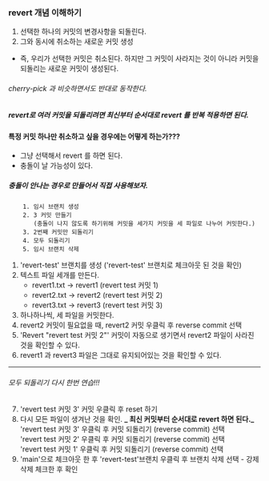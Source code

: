 ### revert 개념 이해하기

1. 선택한 하나의 커밋의 변경사항을 되돌린다.
2. 그와 동시에 취소하는 새로운 커밋 생성

- 즉, 우리가 선택한 커밋은 취소된다. 하지만 그 커밋이 사라지는 것이 아니라 커밋을 되돌리는 새로운 커밋이 생성된다.

###### cherry-pick 과 비슷하면서도 반대로 동작한다.

##### revert로 여러 커밋을 되돌리려면 최신부터 순서대로 revert 를 반복 적용하면 된다.

#### 특정 커밋 하나만 취소하고 싶을 경우에는 어떻게 하는가???

- 그냥 선택해서 revert 를 하면 된다.
- 충돌이 날 가능성이 있다.

##### 충돌이 안나는 경우로 만들어서 직접 사용해보자.

        1. 임시 브랜치 생성
        2. 3 커밋 만들기
           (충돌이 나지 않도록 하기위해 커밋을 세가지 커밋을 세 파일로 나누어 커밋한다.)
        3. 2번째 커밋만 되돌리기
        4. 모두 되돌리기
        5. 임시 브랜치 삭제

1. 'revert-test' 브랜치를 생성 ('revert-test' 브랜치로 체크아웃 된 것을 확인)
2. 텍스트 파일 세개를 만든다.
   - revert1.txt -> revert1 (revert test 커밋 1)
   - revert2.txt -> revert2 (revert test 커밋 2)
   - revert3.txt -> revert3 (revert test 커밋 3)
3. 하나하나씩, 세 파일을 커밋한다.
4. revert2 커밋이 필요없을 때,
   revert2 커밋 우클릭 후 reverse commit 선택
5. 'Revert "revert test 커밋 2"' 커밋이 자동으로 생기면서 revert2 파일이 사라진 것을 확인할 수 있다.
6. revert1 과 revert3 파일은 그대로 유지되어있는 것을 확인할 수 있다.

---

###### 모두 되돌리기 다시 한번 연습!!!

7. 'revert test 커밋 3' 커밋 우클릭 후 reset 하기
8. 다시 모든 파일이 생겨난 것을 확인.
   **_ 최신 커밋부터 순서대로 revert 하면 된다._**
   'revert test 커밋 3' 우클릭 후 커밋 되돌리기 (reverse commit) 선택 <br/>
   'revert test 커밋 2' 우클릭 후 커밋 되돌리기 (reverse commit) 선택 <br/>
   'revert test 커밋 1' 우클릭 후 커밋 되돌리기 (reverse commit) 선택 <br/>
9. 'main'으로 체크아웃 한 후 'revert-test'브랜치 우클릭 후 브랜치 삭제 선택 - 강제 삭제 체크한 후 확인
